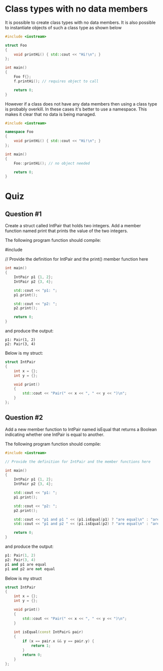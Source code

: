 # Class types with no data members

It is possible to create class types with no data members. It is also possible to instantiate objects of such a class type as shown below

```cpp
#include <iostream>

struct Foo
{
    void printHi() { std::cout << "Hi!\n"; }
};

int main()
{
    Foo f{};
    f.printHi(); // requires object to call

    return 0;
}
```

However if a class does not have any data members then using a class type is probably overkill. In these cases it's better to use a namespace. This makes it clear that no data is being managed.

```cpp
#include <iostream>

namespace Foo
{
    void printHi() { std::cout << "Hi!\n"; }
};

int main()
{
    Foo::printHi(); // no object needed

    return 0;
}
```

# Quiz

## Question #1

Create a struct called IntPair that holds two integers. Add a member function named print that prints the value of the two integers.

The following program function should compile:

#include <iostream>

// Provide the definition for IntPair and the print() member function here

```cpp
int main()
{
	IntPair p1 {1, 2};
	IntPair p2 {3, 4};

	std::cout << "p1: ";
	p1.print();

	std::cout << "p2: ";
	p2.print();

	return 0;
}
```

and produce the output:

```
p1: Pair(1, 2)
p2: Pair(3, 4)
```

Below is my struct:

```cpp
struct IntPair
{
    int x = {};
    int y = {};

    void print()
    {
        std::cout << "Pair(" << x << ", " << y << ")\n";
    }
};
```

## Question #2

Add a new member function to IntPair named isEqual that returns a Boolean indicating whether one IntPair is equal to another.

The following program function should compile:

```cpp
#include <iostream>

// Provide the definition for IntPair and the member functions here

int main()
{
	IntPair p1 {1, 2};
	IntPair p2 {3, 4};

	std::cout << "p1: ";
	p1.print();

	std::cout << "p2: ";
	p2.print();

	std::cout << "p1 and p1 " << (p1.isEqual(p1) ? "are equal\n" : "are not equal\n");
	std::cout << "p1 and p2 " << (p1.isEqual(p2) ? "are equal\n" : "are not equal\n");

	return 0;
}
```

and produce the output:

```cpp
p1: Pair(1, 2)
p2: Pair(3, 4)
p1 and p1 are equal
p1 and p2 are not equal 
```

Below is my struct

```cpp
struct IntPair
{
    int x = {};
    int y = {};

    void print()
    {
        std::cout << "Pair(" << x << ", " << y << ")\n";
    }
    
    int isEqual(const IntPair& pair)
    {
        if (x == pair.x && y == pair.y) {
            return 1;
        }
        return 0;
    }
};
```
